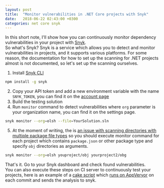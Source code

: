 ```yaml
---
layout: post
title:  "Monitor vulnerabilities in .NET Core projects with Snyk"
date:   2018-06-22 02:43:00 +0300
categories: net core snyk
---
```


In this short note, I'll show how you can continuously monitor dependency vulnerabilities in your project with [Snyk](https://snyk.io/).   
So what's Snyk? Snyk is a service which allows you to detect and monitor vulnerabilities in projects, and it supports various platforms.
For some reason, the documentation for how to set up the scanning for .NET projects almost is not documented, so let's set up the scanning ourselves.

1. Install [Snyk CLI](https://snyk.io/docs/using-snyk/)
```bash
npm install -g snyk
``` 
2. Copy your API token and add a new environment variable with the name `SNYK_TOKEN`, 
you can find it on the [account page](https://snyk.io/account/ )
3. Build the testing solution
4. Run `monitor` command to detect vulnerabilities where `org` parameter is your organization name, you can find it on the settings page.
```bash
snyk monitor --org=olsh --file=YourSolution.sln
```
5. At the moment of writing, the is [an issue with scanning directories with 
multiple package file types](https://github.com/snyk/snyk/issues/142)
so you should execute monitor command for each project which contains `package.json` 
or other package type and specify `obj` directories as arguments.
```bash
snyk monitor --org=olsh youproject/obj yourproject2/obg
```

That's it. Go to your Snyk dashboard and check found vulnerabilities.  
You can also execute these steps on CI server to continuously test your projects,
here is an example of a [cake script](https://github.com/olsh/curl-to-csharp/blob/master/build.cake) 
which [runs on AppVeryor](https://ci.appveyor.com/project/olsh/curl-to-csharp) on each commit and sends the analysis to snyk.